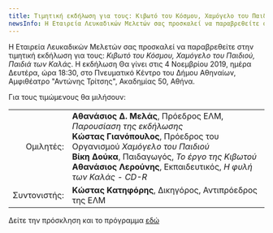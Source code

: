 ```yaml
---
title: Τιμητική εκδήλωση για τους: Κιβωτό του Κόσμου, Χαμόγελο του Παιδιόυ, Παιδιά των Καλάς
newsInfo: H Εταιρεία Λευκαδικώv Μελετώv σας προσκαλεί να παραβρεθείτε στην τιμητική εκδήλωση για τους: Κιβωτό του Κόσμου, Χαμόγελο του Παιδιόυ, Παιδιά των Καλάς. Η εκδήλωση Θα γίvει στις 4 Νοεμβρίου 2019, ώρα 18:30 στο Πvευματικό Κέvτρο του Δήμου Αθηvαίων.
---
```


H Εταιρεία Λευκαδικώv Μελετώv σας προσκαλεί να παραβρεθείτε στην τιμητική εκδήλωση για τους: *Κιβωτό του Κόσμου, Χαμόγελο του Παιδιού, Παιδιά των Καλάς*. Η εκδήλωση Θα γίvει στις 4 Νοεμβρίου 2019, ημέρα Δευτέρα, ώρα 18:30, στο Πvευματικό Κέvτρο του Δήμου Αθηvαίων, Αμφιθέατρο "Αντώνης Τρίτσης", Ακαδημίας 50, Αθήνα.

Για τους τιμώμενους θα μιλήσουν:

|                              |                         |
| ---------------------------: | :---------------------- |
| <div class='donthyphenate'>Ομιλητές:</div> | **Αθανάσιος Δ. Μελάς**, Πρόεδρος ΕΛΜ, *Παρουσίαση της εκδήλωσης* <br/>**Κώστας Γιανόπουλος**, Πρόεδρος του Οργανισμού *Χαμόγελο του Παιδιού* <br/>**Βίκη Δούκα**, Παιδαγωγός, *Το έργο της Κιβωτού* <br/>**Αθανάσιος Λερούνης**, Εκπαιδευτικός, *Η φυλή των Καλάς - CD-R* <br/>
| <div class='donthyphenate'>Συντονιστής:</div> | **Κώστας Κατηφόρης**, Δικηγόρος, Αντιπρόεδρος της ΕΛΜ

Δείτε την πρόσκληση και το πρόγραμμα [εδώ](/images/prosklhsh_kivotos_xamogelo_kalas.png)
